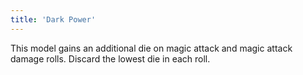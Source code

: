 ```yaml
---
title: 'Dark Power'
---
```

This model gains an additional die on magic attack and magic attack damage rolls.
Discard the lowest die in each roll.